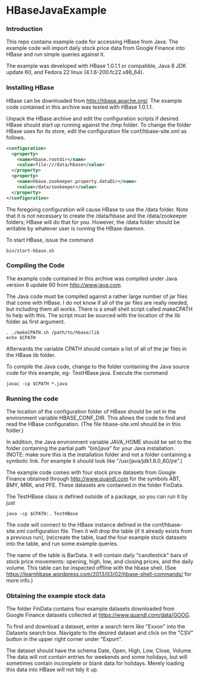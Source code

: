 # HBaseJavaExample

### Introduction

This repo contains example code for accessing HBase from Java.  The example code 
will import daily stock price data from Google Finance into HBase and run simple 
queries against it.

The example was developed with HBase 1.0.1.1 or compatible, Java 8 JDK update 60,
and Fedora 22 linux (4.1.6-200.fc22.x86_64).  

### Installing HBase

HBase can be downloaded from http://hbase.apache.org/. 
The example code contained in this archive was tested with HBase 1.0.1.1.

Unpack the HBase archive and edit the configuration scripts if desired.  HBase
should start up running against the /tmp folder.  To change the folder HBase
uses for its store, edit the configuration file conf/hbase-site.xml as follows. 

```xml
<configuration>
  <property>
    <name>hbase.rootdir</name>
    <value>file:///data/hbase</value>
  </property>
  <property>
    <name>hbase.zookeeper.property.dataDir</name>
    <value>/data/zookeeper</value>
  </property>
</configuration>
```

The foregoing configuration will cause HBase to use the /data folder.  Note that
it is not necessary to create the /data/hbase and the /data/zookeeper folders;
HBase will do that for you.  However, the /data folder should be writable by
whatever user is running the HBase daemon.

To start HBase, issue the command

```
bin/start-hbase.sh
```

### Compiling the Code

The example code contained in this archive was compiled under Java version 8 update 60 
from http://www.java.com.

The Java code must be compiled against a rather large number of jar files that
come with HBase.  I do not know if all of the jar files are really needed, but
including them all works.  There is a small shell script called makeCPATH to
help with this.  The script must be sourced with the location of the lib folder
as first argument.

```
. ./makeCPATH.sh /path/to/hbase/lib
echo $CPATH
```
Afterwards the variable CPATH should contain a list of all of the jar files in
the HBase lib folder.

To compile the Java code, change to the folder containing the Java source code
for this example, eg- TestHBase.java.  Execute the command

```
javac -cp $CPATH *.java
```

### Running the code

The location of the configuration folder of HBase should be set in the
environment variable HBASE_CONF_DIR.  This allows the code to find and read the
HBase configuration.  (The file hbase-site.xml should be in this folder.)

In addition, the Java environment variable JAVA_HOME should be set to the
folder containing the partial path "bin/java" for your Java installation.  (NOTE:
make sure this is the installation folder and not a folder containing a
symbolic link.  For example it should look like "/usr/java/jdk1.8.0_60/jre".)

The example code comes with four stock price datasets from Google Finance
obtained through http://www.quandl.com for the symbols ABT, BMY, MRK, and PFE.
These datasets are contained in the folder FinData.

The TestHBase class is defined outside of a package, so you can run it by
just

```
java -cp $CPATH:. TestHBase
```

The code will connect to the HBase instance defined in the conf/hbase-site.xml
configuration file.  Then it will drop the table (if it already exists from a
previous run), (re)create the table, load the four example stock datasets
into the table, and run some example queries.

The name of the table is BarData.  it will contain daily "candlestick" bars
of stock price movements: opening, high, low, and closing prices, and the
daily volume.  This table can be inspected offline with the hbase shell.
(See https://learnhbase.wordpress.com/2013/03/02/hbase-shell-commands/ for
more info.)

### Obtaining the example stock data 

The folder FinData contains four example datasets downloaded from
Google Finance datasets collected at https://www.quandl.com/data/GOOG.

To find and download a dataset, enter a search term like "Exxon"
into the Datasets search box.  Navigate to the desired dataset
and click on the "CSV" button in the upper right corner under "Export".

The dataset should have the schema Date, Open, High, Low, Close, Volume.
The data will not contain entries for weekends and some holidays, but
will sometimes contain incomplete or blank data for holidays.  Merely
loading this data into HBase will not tidy it up.
